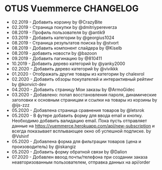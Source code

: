 # OTUS Vuemmerce CHANGELOG

 - 02.2019 - Добавить корзину by @CrazyBite
 - 02.2019 - Страница покупки by @dmitriypereverza
 - 08.2019 - Профиль пользователя by @antik9
 - 03.2019 - Добавить категории by @georgius1024
 - 08.2019 - Страница результатов поиска by @stvort
 - 08.2019 - Добавить компонент слайдера by @Kiselb
 - 08.2019 - добавить новости by @bazoon
 - 09.2019 - Добавить пагинацию by @810411
 - 10.2019 - Добавить дерево категорий by @yanky2000
 - 02.2020 - Добавить дерево категорий by @vivikkk
 - 01.2020 - Отображать другие товары из категории by chalexrol
 - 02.2020 - Добавить обзоры покупателей и интерактивный рейтинг by @konvict-dev
 - 04.2020 - Добавить страницу Мои заказы by @ArmoGidec
 - 03.2020 - Добавлено: попап восстановления пароля, динамические заголовки к основным страницам и ссылки на товары из корзины by @ijs-zzz
 - 05.2020 - Добавлена страница сравнения товаров by @letsrok
 - 05.2020 - В футере добавить форму для ввода email и кнопку. Необходимо добавить валидацию email. Пока пусть отправляет данные на https://vuemmerce.herokuapp.com/api/new-subscription и всегда показывает всплывающее окно об успешной подписке. by @Vshinf
 - 05.2020 - Добавлена форма для фильтрации товаров (цена и произоводитель) by @iskangiz
 - 05.2020 - Добавить форму обратной связи by @Dalion
 - 07.2020 - Добавлен ввоод почты/телефона при создании заказа неавторизованным пользователем, отправка данных на api/order
